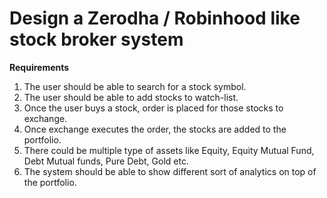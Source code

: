 # Design a Zerodha / Robinhood like stock broker system

**Requirements**

1. The user should be able to search for a stock symbol.
2. The user should be able to add stocks to watch-list.
3. Once the user buys a stock, order is placed for those stocks to exchange.
4. Once exchange executes the order, the stocks are added to the portfolio.
5. There could be multiple type of assets like Equity, Equity Mutual Fund, 
Debt Mutual funds, Pure Debt, Gold etc.
6. The system should be able to show different sort of analytics on top
of the portfolio.